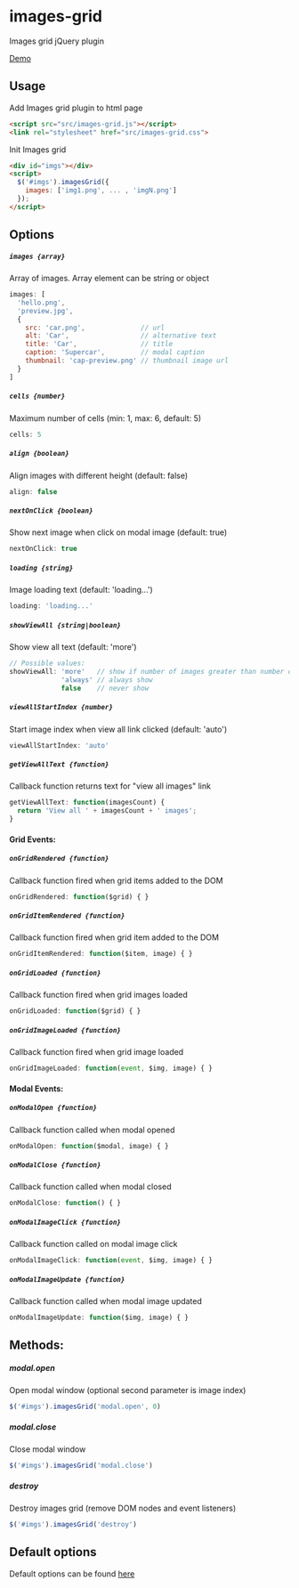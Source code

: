 # images-grid

Images grid jQuery plugin

[Demo](https://taras-d.github.io/images-grid)

## Usage
Add Images grid plugin to html page
```html
<script src="src/images-grid.js"></script>
<link rel="stylesheet" href="src/images-grid.css">
```
Init Images grid
```html
<div id="imgs"></div>
<script>
  $('#imgs').imagesGrid({
    images: ['img1.png', ... , 'imgN.png']
  });
</script>
```

## Options

##### **`images {array}`**
Array of images. Array element can be string or object
```javascript
images: [
  'hello.png',
  'preview.jpg',
  {
    src: 'car.png',              // url
    alt: 'Car',                  // alternative text
    title: 'Car',                // title
    caption: 'Supercar',         // modal caption
    thumbnail: 'cap-preview.png' // thumbnail image url
  }
]
```

##### **`cells {number}`**
Maximum number of cells (min: 1, max: 6, default: 5)
```javascript
cells: 5
```

##### **`align {boolean}`**
Align images with different height (default: false)
```javascript
align: false
```

##### **`nextOnClick {boolean}`**
Show next image when click on modal image (default: true)
```javascript
nextOnClick: true
```

##### **`loading {string}`**
Image loading text (default: 'loading...')
```javascript
loading: 'loading...'
```

##### **`showViewAll {string|boolean}`**
Show view all text (default: 'more')
```javascript
// Possible values:
showViewAll: 'more'   // show if number of images greater than number of cells
             'always' // always show
             false    // never show
```

##### **`viewAllStartIndex {number}`**
Start image index when view all link clicked (default: 'auto')
```javascript
viewAllStartIndex: 'auto'
```

##### **`getViewAllText {function}`**
Callback function returns text for "view all images" link
```javascript
getViewAllText: function(imagesCount) {
  return 'View all ' + imagesCount + ' images';
}
```

#### Grid Events:

##### **`onGridRendered {function}`**
Callback function fired when grid items added to the DOM
```javascript
onGridRendered: function($grid) { }
```

##### **`onGridItemRendered {function}`**
Callback function fired when grid item added to the DOM
```javascript
onGridItemRendered: function($item, image) { }
```

##### **`onGridLoaded {function}`**
Callback function fired when grid images loaded
```javascript
onGridLoaded: function($grid) { }
```

##### **`onGridImageLoaded {function}`**
Callback function fired when grid image loaded
```javascript
onGridImageLoaded: function(event, $img, image) { }

```

#### Modal Events:

##### **`onModalOpen {function}`**
Callback function called when modal opened
```javascript
onModalOpen: function($modal, image) { }
```

##### **`onModalClose {function}`**
Callback function called when modal closed
```javascript
onModalClose: function() { }
```

##### **`onModalImageClick {function}`**
Callback function called on modal image click
```javascript
onModalImageClick: function(event, $img, image) { }
```

##### **`onModalImageUpdate {function}`**
Callback function called when modal image updated
```javascript
onModalImageUpdate: function($img, image) { }
```

## Methods:

##### **modal.open**
Open modal window (optional second parameter is image index)
```javascript
$('#imgs').imagesGrid('modal.open', 0)
```

##### **modal.close**
Close modal window
```javascript
$('#imgs').imagesGrid('modal.close')
```

##### **destroy**
Destroy images grid (remove DOM nodes and event listeners)
```javascript
$('#imgs').imagesGrid('destroy')
```

## Default options
Default options can be found [here](https://github.com/taras-d/images-grid/blob/master/src/images-grid.js#L49-L72)
